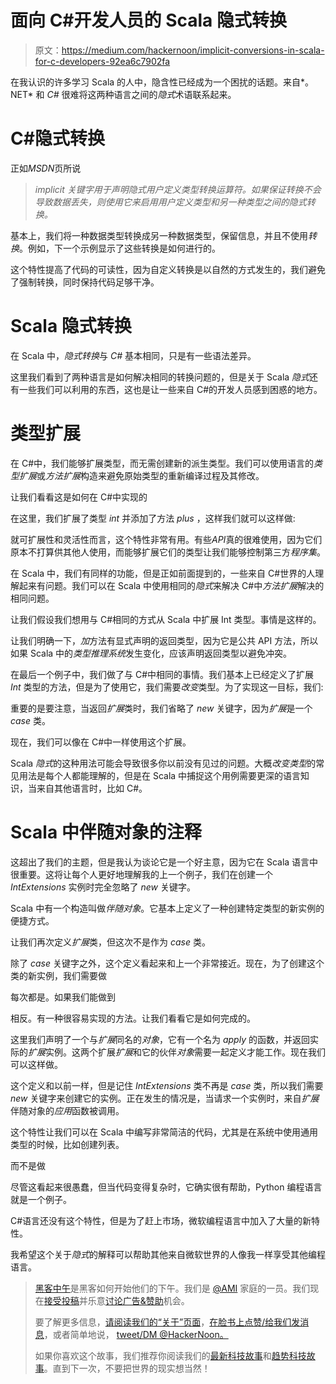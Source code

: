 # 面向 C#开发人员的 Scala 隐式转换

> 原文：<https://medium.com/hackernoon/implicit-conversions-in-scala-for-c-developers-92ea6c7902fa>

在我认识的许多学习 Scala 的人中，隐含性已经成为一个困扰的话题。来自*。NET* 和 *C#* 很难将这两种语言之间的*隐式*术语联系起来。

# C#隐式转换

正如*MSDN*页所说

> *implicit 关键字用于声明隐式用户定义类型转换运算符。如果保证转换不会导致数据丢失，则使用它来启用用户定义类型和另一种类型之间的隐式转换。*

基本上，我们将一种数据类型转换成另一种数据类型，保留信息，并且不使用*转换*。例如，下一个示例显示了这些转换是如何进行的。

这个特性提高了代码的可读性，因为自定义转换是以自然的方式发生的，我们避免了强制转换，同时保持代码足够干净。

# Scala 隐式转换

在 Scala 中，*隐式转换*与 *C#* 基本相同，只是有一些语法差异。

这里我们看到了两种语言是如何解决相同的转换问题的，但是关于 Scala *隐式*还有一些我们可以利用的东西，这也是让一些来自 C#的开发人员感到困惑的地方。

# 类型扩展

在 C#中，我们能够扩展类型，而无需创建新的派生类型。我们可以使用语言的*类型扩展*或*方法扩展*构造来避免原始类型的重新编译过程及其修改。

让我们看看这是如何在 C#中实现的

在这里，我们扩展了类型 *int* 并添加了方法 *plus* ，这样我们就可以这样做:

就可扩展性和灵活性而言，这个特性非常有用。有些*API*真的很难使用，因为它们原本不打算供其他人使用，而能够扩展它们的类型让我们能够控制第三方*程序集*。

在 Scala 中，我们有同样的功能，但是正如前面提到的，一些来自 C#世界的人理解起来有问题。我们可以在 Scala 中使用相同的*隐式*来解决 C#中*方法扩展*解决的相同问题。

让我们假设我们想用与 C#相同的方式从 Scala 中扩展 Int 类型。事情是这样的。

让我们明确一下，*加*方法有显式声明的返回类型，因为它是公共 API 方法，所以如果 Scala 中的*类型推理系统*发生变化，应该声明返回类型以避免冲突。

在最后一个例子中，我们做了与 C#中相同的事情。我们基本上已经定义了扩展 *Int* 类型的方法，但是为了使用它，我们需要*改变*类型。为了实现这一目标，我们:

重要的是要注意，当返回*扩展*类时，我们省略了 *new* 关键字，因为*扩展*是一个 *case* 类。

现在，我们可以像在 C#中一样使用这个扩展。

Scala *隐式*的这种用法可能会导致很多你以前没有见过的问题。大概*改变类型*的常见用法是每个人都能理解的，但是在 Scala 中捕捉这个用例需要更深的语言知识，当来自其他语言时，比如 C#。

# Scala 中伴随对象的注释

这超出了我们的主题，但是我认为谈论它是一个好主意，因为它在 Scala 语言中很重要。这将让每个人更好地理解我的上一个例子，我们在创建一个 *IntExtensions* 实例时完全忽略了 *new* 关键字。

Scala 中有一个构造叫做*伴随对象*。它基本上定义了一种创建特定类型的新实例的便捷方式。

让我们再次定义*扩展*类，但这次不是作为 *case* 类。

除了 *case* 关键字之外，这个定义看起来和上一个非常接近。现在，为了创建这个类的新实例，我们需要做

每次都是。如果我们能做到

相反。有一种很容易实现的方法。让我们看看它是如何完成的。

这里我们声明了一个与*扩展*同名的*对象*，它有一个名为 *apply* 的函数，并返回实际的*扩展*实例。这两个扩展*扩展*和它的伙伴*对象*需要一起定义才能工作。现在我们可以这样做。

这个定义和以前一样，但是记住 *IntExtensions* 类不再是 *case* 类，所以我们需要 *new* 关键字来创建它的实例。正在发生的情况是，当请求一个实例时，来自*扩展*伴随对象的*应用*函数被调用。

这个特性让我们可以在 Scala 中编写非常简洁的代码，尤其是在系统中使用通用类型的时候，比如创建列表。

而不是做

尽管这看起来很愚蠢，但当代码变得复杂时，它确实很有帮助，Python 编程语言就是一个例子。

C#语言还没有这个特性，但是为了赶上市场，微软编程语言中加入了大量的新特性。

我希望这个关于*隐式*的解释可以帮助其他来自微软世界的人像我一样享受其他编程语言。

> [黑客中午](http://bit.ly/Hackernoon)是黑客如何开始他们的下午。我们是 [@AMI](http://bit.ly/atAMIatAMI) 家庭的一员。我们现在[接受投稿](http://bit.ly/hackernoonsubmission)并乐意[讨论广告&赞助](mailto:partners@amipublications.com)机会。
> 
> 要了解更多信息，[请阅读我们的“关于”页面](https://goo.gl/4ofytp)，[在脸书上点赞/给我们发消息](http://bit.ly/HackernoonFB)，或者简单地说， [tweet/DM @HackerNoon。](https://goo.gl/k7XYbx)
> 
> 如果你喜欢这个故事，我们推荐你阅读我们的[最新科技故事](http://bit.ly/hackernoonlatestt)和[趋势科技故事](https://hackernoon.com/trending)。直到下一次，不要把世界的现实想当然！